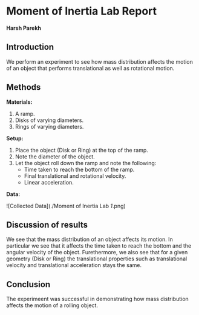 # Moment of Inertia Lab Report

__Harsh Parekh__

## Introduction
We perform an experiment to see how mass distribution affects the motion of an object that performs translational as well as rotational motion.

## Methods
__Materials:__

1. A ramp.
2. Disks of varying diameters.
2. Rings of varying diameters.

__Setup:__

1. Place the object (Disk or Ring) at the top of the ramp.
2. Note the diameter of the object.
3. Let the object roll down the ramp and note the following:
    + Time taken to reach the bottom of the ramp.
    + Final translational and rotational velocity.
    + Linear acceleration.

__Data:__

![Collected Data](./Moment of Inertia Lab _1_.png)

## Discussion of results
We see that the mass distribution of an object affects its motion. 
In particular we see that it affects the time taken to reach the bottom and the angular velocity of the object. Furethermore, we also see that for a given geometry (Disk or Ring) the translational properties such as translational velocity and translational acceleration stays the same.

## Conclusion
The experimeent was successful in demonstrating how mass distribution affects the motion of a rolling object.
